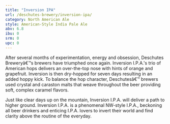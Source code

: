 ```yaml
---
title: "Inversion IPA"
url: /deschutes-brewery/inversion-ipa/
category: North American Ale
style: American-Style India Pale Ale
abv: 6.8
ibu: 0
srm: 0
upc: 0
---
```

After several months of experimentation, energy and obsession, Deschutes Breweryâ€™s brewers have triumphed once again.  Inversion I.P.A.'s trio of American hops delivers an over-the-top nose with hints of orange and grapefruit.  Inversion is then dry-hopped for seven days resulting in an added hoppy kick.  To balance the hop character, Deschutesâ€™ brewers used crystal and caraston malts that weave throughout the beer providing soft, complex caramel flavors. 

Just like clear days up on the mountain, Inversion I.P.A. will deliver a path to higher ground.  Inversion I.P.A. is a phenomenal NW-style I.P.A., beckoning all beer drinkers and enticing I.P.A. lovers to invert their world and find clarity above the routine of the everyday.
